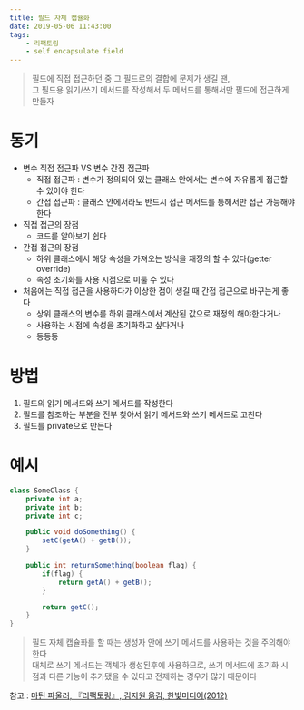 ```yaml
---
title: 필드 자체 캡슐화
date: 2019-05-06 11:43:00
tags:
    - 리팩토링
    - self encapsulate field
---
```


> 필드에 직접 접근하던 중 그 필드로의 결합에 문제가 생길 땐,  
> 그 필드용 읽기/쓰기 메서드를 작성해서 두 메서드를 통해서만 필드에 접근하게 만들자  

# 동기
- 변수 직접 접근파 VS 변수 간접 접근파  
    - 직접 접근파 : 변수가 정의되어 있는 클래스 안에서는 변수에 자유롭게 접근할 수 있어야 한다
    - 간접 접근파 : 클래스 안에서라도 반드시 접근 메서드를 통해서만 접근 가능해야 한다
- 직접 접근의 장점
    - 코드를 알아보기 쉽다
- 간접 접근의 장점
    - 하위 클래스에서 해당 속성을 가져오는 방식을 재정의 할 수 있다(getter override)
    - 속성 초기화를 사용 시점으로 미룰 수 있다
- 처음에는 직접 접근을 사용하다가 이상한 점이 생길 때 간접 접근으로 바꾸는게 좋다
    - 상위 클래스의 변수를 하위 클래스에서 계산된 값으로 재정의 해야한다거나
    - 사용하는 시점에 속성을 초기화하고 싶다거나
    - 등등등

# 방법
1. 필드의 읽기 메서드와 쓰기 메서드를 작성한다
2. 필드를 참조하는 부분을 전부 찾아서 읽기 메서드와 쓰기 메서드로 고친다
3. 필드를 private으로 만든다

# 예시
```java
class SomeClass {
    private int a;
    private int b;
    private int c;

    public void doSomething() {
        setC(getA() + getB());
    }

    public int returnSomething(boolean flag) {
        if(flag) {
            return getA() + getB();
        }

        return getC();
    }
}
```

> 필드 자체 캡슐화를 할 때는 생성자 안에 쓰기 메서드를 사용하는 것을 주의해야한다  
> 대체로 쓰기 메서드는 객체가 생성된후에 사용하므로, 쓰기 메서드에 초기화 시점과 다른 기능이 추가됐을 수 있다고 전제하는 경우가 많기 때문이다  

참고 : [마틴 파울러, 『리팩토링』, 김지원 옮김, 한빛미디어(2012)](http://www.kyobobook.co.kr/product/detailViewKor.laf?ejkGb=KOR&mallGb=KOR&barcode=9788979149715&orderClick=LAG&Kc=)

<!-- more -->